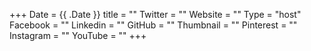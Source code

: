 +++
Date = {{ .Date }}
title = ""
Twitter = ""
Website = ""
Type = "host"
Facebook = ""
Linkedin = ""
GitHub = ""
Thumbnail = ""
Pinterest = ""
Instagram = ""
YouTube = ""
+++
